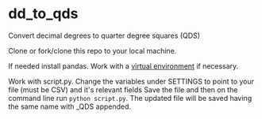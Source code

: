 # dd_to_qds
Convert decimal degrees to quarter degree squares (QDS)

Clone or fork/clone this repo to your local machine.

If needed install pandas. Work with a [virtual environment](https://www.freecodecamp.org/news/how-to-setup-virtual-environments-in-python/) if necessary. 

Work with script.py. Change the variables under SETTINGS to point to your file (must be CSV) and it's relevant fields
Save the file and then on the command line run `python script.py`. The updated file will be saved having the same name with _QDS appended.
